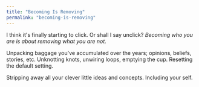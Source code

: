```yaml
---
title: "Becoming Is Removing"
permalink: "becoming-is-removing"
---
```


I think it's finally starting to click. Or shall I say unclick? *Becoming who you are is about removing what you are not.*

Unpacking baggage you've accumulated over the years; opinions, beliefs, stories, etc. Unknotting knots, unwiring loops, emptying the cup. Resetting the default setting.

Stripping away all your clever little ideas and concepts. Including your self.

